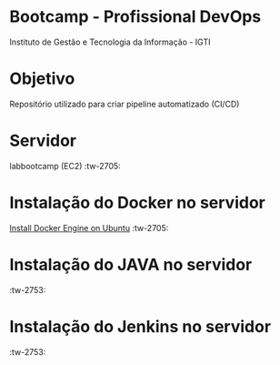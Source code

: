 # Bootcamp - Profissional DevOps
Instituto de Gestão e Tecnologia da Informação - IGTI

# Objetivo
Repositório utilizado para criar pipeline automatizado (CI/CD)

# Servidor
labbootcamp (EC2) :tw-2705:

# Instalação do Docker no servidor
[Install Docker Engine on Ubuntu](https://docs.docker.com/engine/install/ubuntu/ "Install Docker Engine on Ubuntu") :tw-2705:

# Instalação do JAVA no servidor
:tw-2753:

# Instalação do Jenkins no servidor
:tw-2753:
